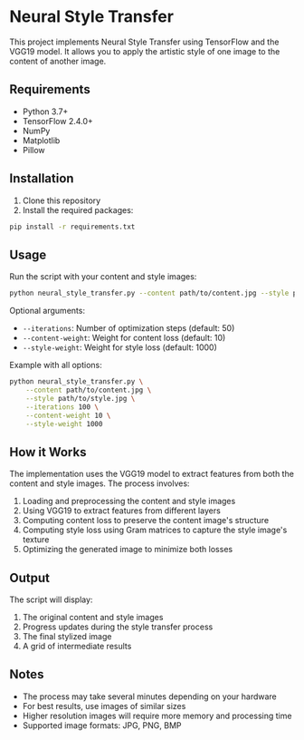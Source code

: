 # Neural Style Transfer

This project implements Neural Style Transfer using TensorFlow and the VGG19 model. It allows you to apply the artistic style of one image to the content of another image.

## Requirements

- Python 3.7+
- TensorFlow 2.4.0+
- NumPy
- Matplotlib
- Pillow

## Installation

1. Clone this repository
2. Install the required packages:
```bash
pip install -r requirements.txt
```

## Usage

Run the script with your content and style images:

```bash
python neural_style_transfer.py --content path/to/content.jpg --style path/to/style.jpg
```

Optional arguments:
- `--iterations`: Number of optimization steps (default: 50)
- `--content-weight`: Weight for content loss (default: 10)
- `--style-weight`: Weight for style loss (default: 1000)

Example with all options:
```bash
python neural_style_transfer.py \
    --content path/to/content.jpg \
    --style path/to/style.jpg \
    --iterations 100 \
    --content-weight 10 \
    --style-weight 1000
```

## How it Works

The implementation uses the VGG19 model to extract features from both the content and style images. The process involves:

1. Loading and preprocessing the content and style images
2. Using VGG19 to extract features from different layers
3. Computing content loss to preserve the content image's structure
4. Computing style loss using Gram matrices to capture the style image's texture
5. Optimizing the generated image to minimize both losses

## Output

The script will display:
1. The original content and style images
2. Progress updates during the style transfer process
3. The final stylized image
4. A grid of intermediate results

## Notes

- The process may take several minutes depending on your hardware
- For best results, use images of similar sizes
- Higher resolution images will require more memory and processing time
- Supported image formats: JPG, PNG, BMP 

